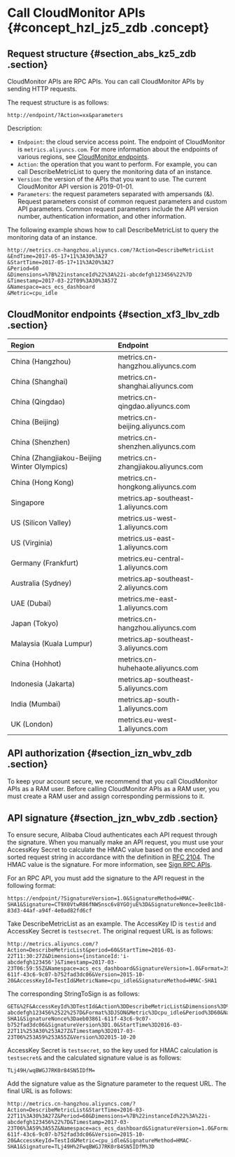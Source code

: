 # Call CloudMonitor APIs {#concept_hzl_jz5_zdb .concept}

## Request structure {#section_abs_kz5_zdb .section}

CloudMonitor APIs are RPC APIs. You can call CloudMonitor APIs by sending HTTP requests.

The request structure is as follows:

`http://endpoint/?Action=xx&parameters`

Description:

-   `Endpoint`: the cloud service access point. The endpoint of CloudMonitor is `metrics.aliyuncs.com`. For more information about the endpoints of various regions, see [CloudMonitor endpoints](#).
-   `Action`: the operation that you want to perform. For example, you can call DescribeMetricList to query the monitoring data of an instance.
-   `Version`: the version of the APIs that you want to use. The current CloudMonitor API version is 2019-01-01.
-   `Parameters`: the request parameters separated with ampersands \(&\). Request parameters consist of common request parameters and custom API parameters. Common request parameters include the API version number, authentication information, and other information.

The following example shows how to call DescribeMetricList to query the monitoring data of an instance.

``` {#codeblock_93g_t80_u5q}
http://metrics.cn-hangzhou.aliyuncs.com/?Action=DescribeMetricList
&EndTime=2017-05-17+11%3A30%3A27 
&StartTime=2017-05-17+11%3A20%3A27 
&Period=60 
&Dimensions=%7B%22instanceId%22%3A%22i-abcdefgh123456%22%7D 
&Timestamp=2017-03-22T09%3A30%3A57Z 
&Namespace=acs_ecs_dashboard 
&Metric=cpu_idle 
```

## CloudMonitor endpoints {#section_xf3_lbv_zdb .section}

|Region|Endpoint|
|:-----|:-------|
|China \(Hangzhou\)|metrics.cn-hangzhou.aliyuncs.com|
|China \(Shanghai\)|metrics.cn-shanghai.aliyuncs.com|
|China \(Qingdao\)|metrics.cn-qingdao.aliyuncs.com|
|China \(Beijing\)|metrics.cn-beijing.aliyuncs.com|
|China \(Shenzhen\)|metrics.cn-shenzhen.aliyuncs.com|
|China \(Zhangjiakou-Beijing Winter Olympics\)|metrics.cn-zhangjiakou.aliyuncs.com|
|China \(Hong Kong\)|metrics.cn-hongkong.aliyuncs.com|
|Singapore|metrics.ap-southeast-1.aliyuncs.com|
|US \(Silicon Valley\)|metrics.us-west-1.aliyuncs.com|
|US \(Virginia\)|metrics.us-east-1.aliyuncs.com|
|Germany \(Frankfurt\)|metrics.eu-central-1.aliyuncs.com|
|Australia \(Sydney\)|metrics.ap-southeast-2.aliyuncs.com|
|UAE \(Dubai\)|metrics.me-east-1.aliyuncs.com|
|Japan \(Tokyo\)|metrics.cn-hangzhou.aliyuncs.com|
|Malaysia \(Kuala Lumpur\)|metrics.ap-southeast-3.aliyuncs.com|
|China \(Hohhot\)|metrics.cn-huhehaote.aliyuncs.com|
|Indonesia \(Jakarta\)|metrics.ap-southeast-5.aliyuncs.com|
|India \(Mumbai\)|metrics.ap-south-1.aliyuncs.com|
|UK \(London\)|metrics.eu-west-1.aliyuncs.com|

## API authorization {#section_izn_wbv_zdb .section}

To keep your account secure, we recommend that you call CloudMonitor APIs as a RAM user. Before calling CloudMonitor APIs as a RAM user, you must create a RAM user and assign corresponding permissions to it.

## API signature {#section_jzn_wbv_zdb .section}

To ensure secure, Alibaba Cloud authenticates each API request through the signature. When you manually make an API request, you must use your AccessKey Secret to calculate the HMAC value based on the encoded and sorted request string in accordance with the definition in [RFC 2104](https://www.ietf.org/rfc/rfc2104.txt?spm=a2c4g.11186623.2.6.tstgdp&file=rfc2104.txt). The HMAC value is the signature. For more information, see [Sign RPC APIs](https://www.alibabacloud.com/help/doc-detail/66384.htm).

For an RPC API, you must add the signature to the API request in the following format:

`https://endpoint/?SignatureVersion=1.0&SignatureMethod=HMAC-SHA1&Signature=CT9X0VtwR86fNWSnsc6v8YGOjuE%3D&SignatureNonce=3ee8c1b8-83d3-44af-a94f-4e0ad82fd6cf`

Take DescribeMetricList as an example. The AccessKey ID is `testid` and AccessKey Secret is `testsecret`. The original request URL is as follows:

``` {#codeblock_l8a_u3r_7sf}
http://metrics.aliyuncs.com/?Action=DescribeMetricList&period=60&StartTime=2016-03-22T11:30:27Z&Dimensions={instanceId:'i-abcdefgh123456'}&Timestamp=2017-03-23T06:59:55Z&Namespace=acs_ecs_dashboard&SignatureVersion=1.0&Format=JSON&SignatureNonce=aeb03861-611f-43c6-9c07-b752fad3dc06&Version=2015-10-20&AccessKeyId=TestId&MetricName=cpu_idle&SignatureMethod=HMAC-SHA1
```

The corresponding StringToSign is as follows:

``` {#codeblock_897_ko1_jjm}
GET&%2F&AccessKeyId%3DTestId&Action%3DDescribeMetricList&Dimensions%3D%257B%2522instanceId%2522%253A%2522i-abcdefgh123456%2522%257D&Format%3DJSON&Metric%3Dcpu_idle&Period%3D60&Namespace%3Dacs_ecs_dashboard&SignatureMethod%3DHMAC-SHA1&SignatureNonce%3Daeb03861-611f-43c6-9c07-b752fad3dc06&SignatureVersion%3D1.0&StartTime%3D2016-03-22T11%253A30%253A27Z&Timestamp%3D2017-03-23T06%253A59%253A55Z&Version%3D2015-10-20
```

AccessKey Secret is `testsecret`, so the key used for HMAC calculation is `testsecret&` and the calculated signature value is as follows:

``` {#codeblock_qsl_gy2_yaf}
TLj49H/wqBWGJ7RK0r84SN5IDfM=
```

Add the signature value as the Signature parameter to the request URL. The final URL is as follows:

``` {#codeblock_mo9_n5f_qxz}
http://metrics.cn-hangzhou.aliyuncs.com/?Action=DescribeMetricList&StartTime=2016-03-22T11%3A30%3A27Z&Period=60&Dimensions=%7B%22instanceId%22%3A%22i-abcdefgh123456%22%7D&Timestamp=2017-03-23T06%3A59%3A55Z&Namespace=acs_ecs_dashboard&SignatureVersion=1.0&Format=JSON&SignatureNonce=aeb03861-611f-43c6-9c07-b752fad3dc06&Version=2015-10-20&AccessKeyId=TestId&Metric=cpu_idle&SignatureMethod=HMAC-SHA1&Signature=TLj49H%2FwqBWGJ7RK0r84SN5IDfM%3D
```

